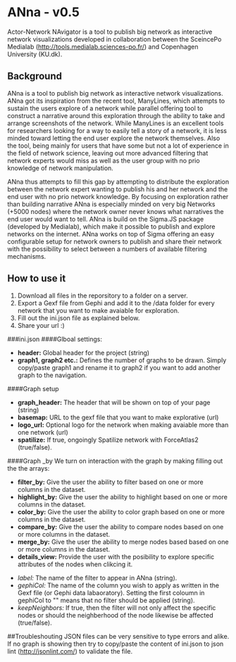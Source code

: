 # ANna - v0.5
Actor-Network NAvigator is a tool to publish big network as interactive network visualizations developed in collaboration between the SceincePo Medialab (http://tools.medialab.sciences-po.fr/) and Copenhagen University (KU.dk).

## Background

ANna is a tool to publish big network as interactive network visualizations. ANna got its inspiration from the recent tool, ManyLines, which attempts to sustain the users explore of a network while parallel offering tool to construct a narrative around this exploration through the ability to take and arrange screenshots of the network.  While ManyLines is an excellent tools for researchers looking for a way to easily tell a story of a network, it is less minded toward letting the end user explore the network themselves. Also the tool, being mainly for users that have some but not a lot of experience in the field of network science, leaving  out more advanced filtering that network experts would miss as well as the user group with no prio knowledge of network manipulation.

ANna thus attempts to fill this gap by attempting to distribute the exploration between the network expert wanting to publish his and her network and the end user with no prio network knowledge. By focusing on exploration rather than building narrative ANna is especially minded on very big Networks (+5000 nodes) where the network owner never knows what narratives the end user would want to tell. ANna is build on the Sigma.JS package (developed by Medialab), which make it possible to publish and explore networks on the internet. ANna works on top of Sigma offering an easy configurable setup for network owners to publish and share their network with the possibility to select between a numbers of available filtering mechanisms. 


## How to use it

1) Download all files in the reporsitory to a folder on a server.
2) Export a Gexf file from Gephi and add it to the /data folder for every network that you want to make avaiable for exploration.
3) Fill out the ini.json file as explained below.
4) Share your url :)

###ini.json
####Glboal settings:
- **header:** Global header for the project (string)
- **graph1, graph2 etc.:** Defines the number of graphs to be drawn. Simply copy/paste graph1 and rename it to graph2 if you want to add another graph to the navigation. 

####Graph setup 
- **graph_header:** The header that will be shown on top of your page (string)
- **basemap:** URL to the gexf file that you want to make explorative (url)
- **logo_url:** Optional logo for the network when making avaiable more than one network (url)
- **spatilize:** If true, ongoingly Spatilize network with ForceAtlas2 (true/false).

####Graph _by
We turn on interaction with the graph by making filling out the the arrays:

- **filter_by:** Give the user the ability to filter based on one or more columns in the dataset.
- **highlight_by:** Give the user the ability to highlight based on one or more columns in the dataset.
- **color_by:** Give the user the ability to color graph based on one or more columns in the dataset.
- **compare_by:** Give the user the ability to compare nodes based on one or more columns in the dataset.
- **merge_by:** Give the user the ability to merge nodes based based on one or more columns in the dataset.
- **details_view:** Provide the user with the posibility to explore specific attributes of the nodes when clikcing it.

* *label:* The name of the filter to appear in ANna (string).
* *gephiCol:* The name of the column you wish to apply as written in the Gexf file (or Gephi data labaoratory). Setting the first coloumn in gephiCol to "" means that no filter should be applied (string). 
* *keepNeighbors:* If true, then the filter will not only affect the specific nodes or should the neighberhood of the node likewise be affected (true/false).


##Troubleshouting
JSON files can be very sensitive to type errors and alike. If no graph is showing then try to copy/paste the content of ini.json to json lint (http://jsonlint.com/) to validate the file.